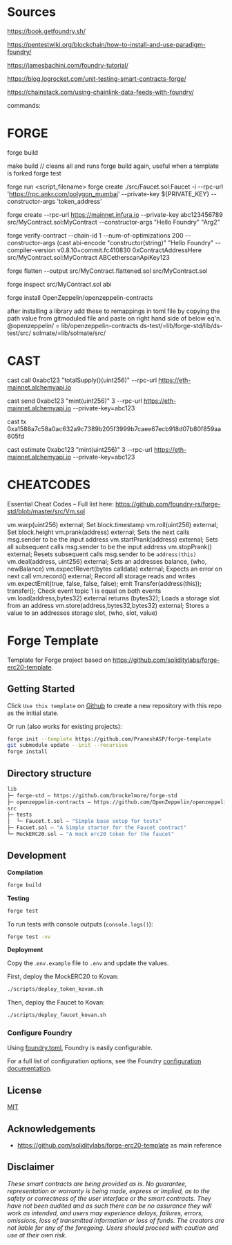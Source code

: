 

# Sources

https://book.getfoundry.sh/

https://pentestwiki.org/blockchain/how-to-install-and-use-paradigm-foundry/

https://jamesbachini.com/foundry-tutorial/

https://blog.logrocket.com/unit-testing-smart-contracts-forge/

https://chainstack.com/using-chainlink-data-feeds-with-foundry/


commands:

# FORGE

forge build

make build  // cleans all and runs forge build again, useful when a template is forked
forge test

forge run <script_filename>
forge create ./src/Faucet.sol:Faucet -i --rpc-url 'https://rpc.ankr.com/polygon_mumbai' --private-key ${PRIVATE_KEY} --constructor-args 'token_address'

forge create --rpc-url https://mainnet.infura.io --private-key abc123456789 src/MyContract.sol:MyContract --constructor-args "Hello Foundry" "Arg2"

forge verify-contract --chain-id 1 --num-of-optimizations 200 --constructor-args (cast abi-encode "constructor(string)" "Hello Foundry" --compiler-version v0.8.10+commit.fc410830 0xContractAddressHere src/MyContract.sol:MyContract ABCetherscanApiKey123

forge flatten --output src/MyContract.flattened.sol src/MyContract.sol

forge inspect src/MyContract.sol abi


forge install OpenZeppelin/openzeppelin-contracts

after installing a library add these to remappings in toml file by copying the path value from gitmoduled file and paste on right hand side of below eq'n.
@openzeppelin/ = lib/openzeppelin-contracts
ds-test/=lib/forge-std/lib/ds-test/src/
solmate/=lib/solmate/src/

# CAST

cast call 0xabc123 "totalSupply()(uint256)" --rpc-url https://eth-mainnet.alchemyapi.io

cast send 0xabc123 "mint(uint256)" 3 --rpc-url https://eth-mainnet.alchemyapi.io --private-key=abc123

cast tx 0xa1588a7c58a0ac632a9c7389b205f3999b7caee67ecb918d07b80f859aa605fd

cast estimate 0xabc123 "mint(uint256)" 3 --rpc-url https://eth-mainnet.alchemyapi.io --private-key=abc123

# CHEATCODES

Essential Cheat Codes – Full list here: https://github.com/foundry-rs/forge-std/blob/master/src/Vm.sol

vm.warp(uint256) external; Set block.timestamp
vm.roll(uint256) external; Set block.height
vm.prank(address) external; Sets the next calls msg.sender to be the input address
vm.startPrank(address) external; Sets all subsequent calls msg.sender to be the input address
vm.stopPrank() external; Resets subsequent calls msg.sender to be `address(this)`
vm.deal(address, uint256) external; Sets an addresses balance, (who, newBalance)
vm.expectRevert(bytes calldata) external; Expects an error on next call
vm.record() external; Record all storage reads and writes
vm.expectEmit(true, false, false, false); emit Transfer(address(this)); transfer(); Check event topic 1 is equal on both events
vm.load(address,bytes32) external returns (bytes32); Loads a storage slot from an address
vm.store(address,bytes32,bytes32) external; Stores a value to an addresses storage slot, (who, slot, value)






# Forge Template

Template for Forge project based on https://github.com/soliditylabs/forge-erc20-template.

## Getting Started

Click `Use this template` on [Github](https://github.com/PraneshASP/forge-template) to create a new repository with this repo as the initial state.

Or run (also works for existing projects):

```bash
forge init --template https://github.com/PraneshASP/forge-template
git submodule update --init --recursive
forge install
```

## Directory structure

```ml
lib
├─ forge-std — https://github.com/brockelmore/forge-std
├─ openzeppelin-contracts — https://github.com/OpenZeppelin/openzeppelin-contracts
src
├─ tests
│  └─ Faucet.t.sol — "Simple base setup for tests"
├─ Facuet.sol — "A Simple starter for the Faucet contract"
└─ MockERC20.sol — "A mock erc20 token for the faucet"

```

## Development

**Compilation**

```bash
forge build
```

**Testing**

```bash
forge test
```

To run tests with console outputs (`console.logs()`):

```bash
forge test -vv
```


**Deployment**

Copy the .`env.example` file to `.env` and update the values.

First, deploy the MockERC20 to Kovan:

```bash
./scripts/deploy_token_kovan.sh
```

Then, deploy the Faucet to Kovan:

```bash
./scripts/deploy_faucet_kovan.sh
```

### Configure Foundry

Using [foundry.toml](./foundry.toml), Foundry is easily configurable.

For a full list of configuration options, see the Foundry [configuration documentation](https://github.com/gakonst/foundry/blob/master/config/README.md#all-options).

## License

[MIT](https://github.com/PraneshASP/forge-template/blob/master/LICENSE)

## Acknowledgements

- https://github.com/soliditylabs/forge-erc20-template as main reference

## Disclaimer

_These smart contracts are being provided as is. No guarantee, representation or warranty is being made, express or implied, as to the safety or correctness of the user interface or the smart contracts. They have not been audited and as such there can be no assurance they will work as intended, and users may experience delays, failures, errors, omissions, loss of transmitted information or loss of funds. The creators are not liable for any of the foregoing. Users should proceed with caution and use at their own risk._
